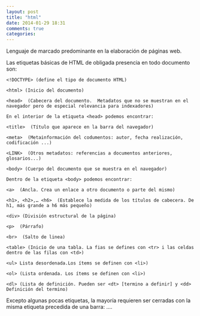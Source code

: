 ```yaml
---
layout: post
title: "html"
date: 2014-01-29 18:31
comments: true
categories: 
---
```

Lenguaje de marcado predominante en la elaboración de páginas web. 

Las etiquetas básicas de HTML de obligada presencia en todo documento son: 

	<!DOCTYPE> (define el tipo de documento HTML) 

	<html> (Inicio del documento) 

	<head>  (Cabecera del documento.  Metadatos que no se muestran en el navegador pero de especial relevancia para indexadores) 

	En el interior de la etiqueta <head> podemos encontrar: 

	<title>  (Título que aparece en la barra del navegador) 

	<meta>  (Metainformación del codumentos: autor, fecha realización, codificación ...) 

	<LINK>  (Otros metadatos: referencias a documentos anteriores, glosarios...) 

	<body> (Cuerpo del documento que se muestra en el navegador) 

	Dentro de la etiqueta <body> podemos encontrar: 

	<a>  (Ancla. Crea un enlace a otro documento o parte del mismo) 

	<h1>, <h2>,… <h6>  (Establece la medida de los títulos de cabecera. De h1, más grande a h6 más pequeño) 

	<div> (División estructural de la página) 

	<p>  (Párrafo) 

	<br>  (Salto de linea) 

	<table> (Inicio de una tabla. La fias se defines con <tr> i las celdas dentro de las filas con <td>) 

	<ul> Lista desordenada.Los ítems se definen con <li>) 

	<ol> (Lista ordenada. Los ítems se definen con <li>) 

	<dl> (Lista de definición. Pueden ser <dt> [termino a definir] y <dd> Definición del termino) 

Excepto algunas pocas etiquetas, la mayoría requieren ser cerradas con la misma etiqueta precedida de una barra: <html>....</html> 

